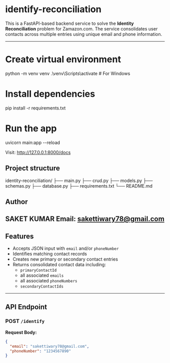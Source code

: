 # identify-reconciliation

This is a FastAPI-based backend service to solve the **Identity Reconciliation** problem for Zamazon.com. The service consolidates user contacts across multiple entries using unique email and phone information.

---

# Create virtual environment
python -m venv venv
.\venv\Scripts\activate  # For Windows

# Install dependencies
pip install -r requirements.txt

# Run the app
uvicorn main:app --reload

Visit: http://127.0.0.1:8000/docs


## Project structure
identity-reconciliation/
├── main.py
├── crud.py
├── models.py
├── schemas.py
├── database.py
├── requirements.txt
└── README.md

## Author
SAKET KUMAR
Email: sakettiwary78@gmail.com
---
##  Features

- Accepts JSON input with `email` and/or `phoneNumber`
- Identifies matching contact records
- Creates new primary or secondary contact entries
- Returns consolidated contact data including:
  - `primaryContactId`
  - all associated `emails`
  - all associated `phoneNumbers`
  - `secondaryContactIds`

---

##  API Endpoint

### POST `/identify`

**Request Body:**

```json
{
  "email": "sakettiwary78@gmail.com",
  "phoneNumber": "1234567890"
}






